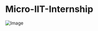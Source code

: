 # Micro-IIT-Internship

![Image](https://github.com/user-attachments/assets/b30a2935-954c-428a-bb1a-c684c509d3f3)
